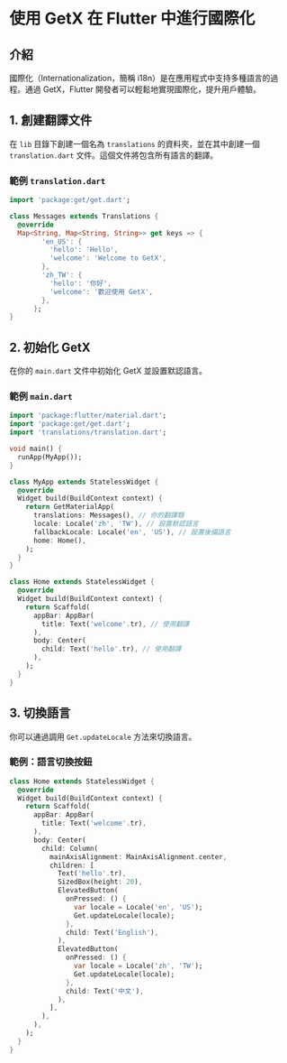 

# 使用 GetX 在 Flutter 中進行國際化

## 介紹
國際化（Internationalization，簡稱 i18n）是在應用程式中支持多種語言的過程。通過 GetX，Flutter 開發者可以輕鬆地實現國際化，提升用戶體驗。

## 1. 創建翻譯文件
在 `lib` 目錄下創建一個名為 `translations` 的資料夾，並在其中創建一個 `translation.dart` 文件。這個文件將包含所有語言的翻譯。

### 範例 `translation.dart`

```dart
import 'package:get/get.dart';

class Messages extends Translations {
  @override
  Map<String, Map<String, String>> get keys => {
        'en_US': {
          'hello': 'Hello',
          'welcome': 'Welcome to GetX',
        },
        'zh_TW': {
          'hello': '你好',
          'welcome': '歡迎使用 GetX',
        },
      };
}
```

## 2. 初始化 GetX
在你的 `main.dart` 文件中初始化 GetX 並設置默認語言。

### 範例 `main.dart`

```dart
import 'package:flutter/material.dart';
import 'package:get/get.dart';
import 'translations/translation.dart';

void main() {
  runApp(MyApp());
}

class MyApp extends StatelessWidget {
  @override
  Widget build(BuildContext context) {
    return GetMaterialApp(
      translations: Messages(), // 你的翻譯類
      locale: Locale('zh', 'TW'), // 設置默認語言
      fallbackLocale: Locale('en', 'US'), // 設置後備語言
      home: Home(),
    );
  }
}

class Home extends StatelessWidget {
  @override
  Widget build(BuildContext context) {
    return Scaffold(
      appBar: AppBar(
        title: Text('welcome'.tr), // 使用翻譯
      ),
      body: Center(
        child: Text('hello'.tr), // 使用翻譯
      ),
    );
  }
}
```

## 3. 切換語言
你可以通過調用 `Get.updateLocale` 方法來切換語言。

### 範例：語言切換按鈕

```dart
class Home extends StatelessWidget {
  @override
  Widget build(BuildContext context) {
    return Scaffold(
      appBar: AppBar(
        title: Text('welcome'.tr),
      ),
      body: Center(
        child: Column(
          mainAxisAlignment: MainAxisAlignment.center,
          children: [
            Text('hello'.tr),
            SizedBox(height: 20),
            ElevatedButton(
              onPressed: () {
                var locale = Locale('en', 'US');
                Get.updateLocale(locale);
              },
              child: Text('English'),
            ),
            ElevatedButton(
              onPressed: () {
                var locale = Locale('zh', 'TW');
                Get.updateLocale(locale);
              },
              child: Text('中文'),
            ),
          ],
        ),
      ),
    );
  }
}
```